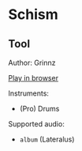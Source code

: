 # Schism

## Tool

Author: Grinnz

[Play in browser](http://pages.cs.wisc.edu/~tolly/customs/?title=schism&artist=tool)

Instruments:

  * (Pro) Drums

Supported audio:

  * `album` (Lateralus)

